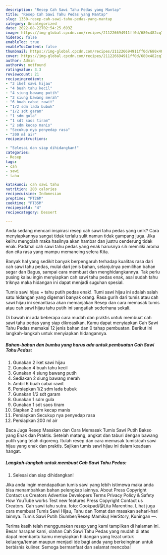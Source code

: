 ```yaml
---
description: "Resep Cah Sawi Tahu Pedas yang Mantap"
title: "Resep Cah Sawi Tahu Pedas yang Mantap"
slug: 1330-resep-cah-sawi-tahu-pedas-yang-mantap
category: Uncategorized
date: 2022-08-22T02:54:25.693Z
image: https://img-global.cpcdn.com/recipes/211226694911ff0d/680x482cq70/cah-sawi-tahu-pedas-foto-resep-utama.jpg
hideToc: false
enableToc: true
enableTocContent: false
thumbnail: https://img-global.cpcdn.com/recipes/211226694911ff0d/680x482cq70/cah-sawi-tahu-pedas-foto-resep-utama.jpg
cover: https://img-global.cpcdn.com/recipes/211226694911ff0d/680x482cq70/cah-sawi-tahu-pedas-foto-resep-utama.jpg
author: Admin
authorAv: notfound
ratingvalue: 3.3
reviewcount: 21
recipeingredient:
- "2 iket sawi hijau"
- "4 buah tahu kecil"
- "4 siung bawang putih"
- "2 siung bawang merah"
- "6 buah cabai rawit"
- "1/2 sdm lada bubuk"
- "1/2 sdt garam"
- "1 sdm gula"
- "1 sdt saos tiram"
- "2 sdm kecap manis"
- "Secukup nya penyedap rasa"
- "200 ml air"
recipeinstructions:

- "Selesai dan siap dihidangkan!"
categories:
- Resep
tags:
- cah
- sawi
- tahu

katakunci: cah sawi tahu 
nutrition: 203 calories
recipecuisine: Indonesian
preptime: "PT26M"
cooktime: "PT35M"
recipeyield: "4"
recipecategory: Dessert

---
```





Anda sedang mencari inspirasi resep cah sawi tahu pedas yang unik? Cara menyiapkannya sangat tidak terlalu sulit namun tidak gampang juga. Jika keliru mengolah maka hasilnya akan hambar dan justru cenderung tidak enak. Padahal cah sawi tahu pedas yang enak harusnya sih memiliki aroma dan cita rasa yang mampu memancing selera Kita.





Banyak hal yang sedikit banyak berpengaruh terhadap kualitas rasa dari cah sawi tahu pedas, mulai dari jenis bahan, selanjutnya pemilihan bahan segar dan Bagus, sampai cara membuat dan menghidangkannya. Tak perlu pusing kalau ingin menyiapkan cah sawi tahu pedas enak,      asal sudah tahu triknya maka hidangan ini dapat menjadi suguhan spesial.














Tumis sawi hijau + tahu putih pedas enak!. Tumi sawi hijau ini adalah salah satu hidangan yang digemari banyak orang. Rasa gurih dari tumis atau cah sawi hijau ini senantiasa akan memanjakan Resep dan cara memasak tumis atau cah sawi hijau tahu putih ini sangatlah sederhana sekali.






Di bawah ini ada beberapa cara mudah dan praktis untuk membuat cah sawi tahu pedas yang siap dikreasikan. Kamu dapat menyiapkan Cah Sawi Tahu Pedas memakai 12 jenis bahan dan 0 tahap pembuatan. Berikut ini langkah-langkah untuk menyiapkan hidangannya.

<!--inarticleads1-->

##### Bahan-bahan dan bumbu yang harus ada untuk pembuatan Cah Sawi Tahu Pedas:

1. Gunakan 2 iket sawi hijau
1. Gunakan 4 buah tahu kecil
1. Gunakan 4 siung bawang putih
1. Sediakan 2 siung bawang merah
1. Ambil 6 buah cabai rawit
1. Persiapkan 1/2 sdm lada bubuk
1. Gunakan 1/2 sdt garam
1. Gunakan 1 sdm gula
1. Gunakan 1 sdt saos tiram
1. Siapkan 2 sdm kecap manis
1. Persiapkan Secukup nya penyedap rasa
1. Persiapkan 200 ml air


Baca Juga Resep Masakan dan Cara Memasak Tumis Sawi Putih Bakso yang Enak dan Praktis. Setelah matang, angkat dan taburi dengan bawang putih yang telah digoreng. Itulah resep dan cara memasak tumis/cah sawi hijau yang enak dan praktis. Sajikan tumis sawi hijau ini dalam keadaan hangat. 

<!--inarticleads2-->

##### Langkah-langkah untuk membuat Cah Sawi Tahu Pedas:


1. Selesai dan siap dihidangkan!

Jika anda ingin mendapatkan tumis sawi yang lebih istimewa maka anda bisa menambahkan bahan pelengkap lainnya. About Press Copyright Contact us Creators Advertise Developers Terms Privacy Policy &amp; Safety How YouTube works Test new features Press Copyright Contact us Creators. Cah sawi tahu sutra. foto: Cookpad/@Lita Marentina. Lihat juga cara membuat Tumis Sawi Hijau, Tahu dan Tomat dan masakan sehari-hari lainnya. Tumis Sawi Putih (Sumber/Resep Mamiku) HerStory, Kuningan —. 

Terima kasih telah menggunakan resep yang kami tampilkan di halaman ini. Besar harapan kami, olahan Cah Sawi Tahu Pedas yang mudah di atas dapat membantu kamu menyiapkan hidangan yang lezat untuk keluarga/teman maupun menjadi ide bagi anda yang berkeinginan untuk berbisnis kuliner. Semoga bermanfaat dan selamat mencoba!
